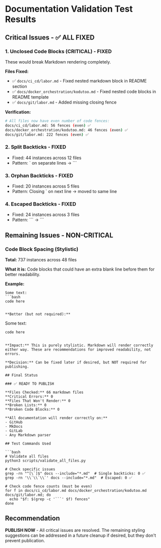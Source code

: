 # Documentation Validation Test Results

## Critical Issues - ✅ ALL FIXED

### 1. Unclosed Code Blocks (CRITICAL) - FIXED
These would break Markdown rendering completely.

**Files Fixed:**
- ✅ `docs/ci_cd/labor.md` - Fixed nested markdown block in README section  
- ✅ `docs/docker_orchestration/kodutoo.md` - Fixed nested code blocks in README template
- ✅ `docs/git/labor.md` - Added missing closing fence

**Verification:**
```bash
# All files now have even number of code fences:
docs/ci_cd/labor.md: 56 fences (even) ✅
docs/docker_orchestration/kodutoo.md: 46 fences (even) ✅  
docs/git/labor.md: 222 fences (even) ✅
```

### 2. Split Backticks - FIXED  
- Fixed: 44 instances across 12 files
- Pattern: ` on separate lines → ```

### 3. Orphan Backticks - FIXED
- Fixed: 20 instances across 5 files  
- Pattern: Closing ` on next line → moved to same line

### 4. Escaped Backticks - FIXED
- Fixed: 24 instances across 3 files
- Pattern: \`\`\` → ```

## Remaining Issues - NON-CRITICAL

### Code Block Spacing (Stylistic)
**Total:** 737 instances across 48 files

**What it is:** Code blocks that could have an extra blank line before them for better readability.

**Example:**
```
Some text:
```bash
code here
```
```

**Better (but not required):**
```
Some text:

```bash
code here
```
```

**Impact:** This is purely stylistic. Markdown will render correctly either way. These are recommendations for improved readability, not errors.

**Decision:** Can be fixed later if desired, but NOT required for publishing.

## Final Status

### ✅ READY TO PUBLISH

**Files Checked:** 66 markdown files  
**Critical Errors:** 0  
**Files That Won't Render:** 0  
**Broken Lists:** 0  
**Broken Code Blocks:** 0  

**All documentation will render correctly on:**
- GitHub
- MkDocs  
- GitLab
- Any Markdown parser

## Test Commands Used

```bash
# Validate all files
python3 scripts/validate_all_files.py

# Check specific issues
grep -rn "^[\`]$" docs --include="*.md"  # Single backticks: 0 ✅
grep -rn '\\`\\`\\`' docs --include="*.md"  # Escaped: 0 ✅

# Check code fence counts (must be even)
for f in docs/ci_cd/labor.md docs/docker_orchestration/kodutoo.md docs/git/labor.md; do
  echo "$f: $(grep -c '```' $f) fences"
done
```

## Recommendation

**PUBLISH NOW** - All critical issues are resolved. The remaining styling suggestions can be addressed in a future cleanup if desired, but they don't prevent publication.
